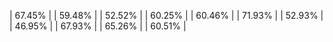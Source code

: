 | 67.45% |
| 59.48% |
| 52.52% |
| 60.25% |
| 60.46% |
| 71.93% |
| 52.93% |
| 46.95% |
| 67.93% |
| 65.26% |
| 60.51% |
